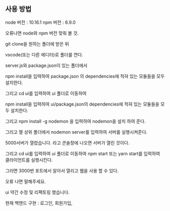 ## 사용 방법

node 버전 : 10.16.1
npm 버전 : 6.9.0

오류나면 node와 npm 버전 맞춰 볼 것.

git clone을 원하는 폴더에 받은 뒤

vscode(또는 다른 에디터)로 폴더를 연다.

server.js와 package.json이 있는 폴더에서

npm install을 입력하여 package.json 의 dependencies에 적혀 있는 모듈들을 모두 설치한다.

그리고 cd ui를 입력하여 ui 폴더로 이동하여

npm install을 입력하여 ui/package.json의 dependencies에 적혀 있는 모듈들을 모두 설치한다.

그리고 npm install -g nodemon 을 입력하여 nodemon을 설치 하여 준다.

그리고 젤 상위 폴더에서 nodemon server를 입력하여 서버를 실행시켜준다.

5000서버가 열렸습니다. 라고 콘솔창에 나오면 서버가 열린 것이다.

그리고 cd ui를 입력하여 ui 폴더로 이동하여 npm start 또는 yarn start를 입력하여 클라이언트를 실행시킨다.

그러면 3000번 포트에서 알아서 열리고 웹을 사용 할 수 있다.

오류 나면 말해주세요.

ui 약간 수정 및 리팩토링 했습니다.

현재 백엔드 구현 :
로그인, 회원가입, 